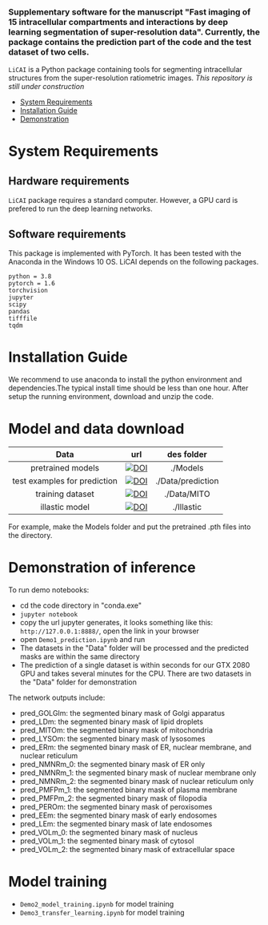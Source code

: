 ### Supplementary software for the manuscript "Fast imaging of 15 intracellular compartments and interactions by deep learning segmentation of super-resolution data". Currently, the package contains the prediction part of the code and the test dataset of two cells.

`LiCAI` is a Python package containing tools for segmenting intracellular structures from the super-resolution ratiometric images.
*This repository is still under construction*

- [System Requirements](#system-requirements)
- [Installation Guide](#installation-guide)
- [Demonstration](#license)

# System Requirements
## Hardware requirements
`LiCAI` package requires a standard computer. However, a GPU card is prefered to run the deep learning networks.

## Software requirements
This package is implemented with PyTorch. It has been tested with the Anaconda in the Windows 10 OS. LiCAI depends on the following packages.

```
python = 3.8
pytorch = 1.6
torchvision
jupyter
scipy
pandas
tifffile
tqdm
```

# Installation Guide

We recommend to use anaconda to install the python environment and dependencies.The typical install time should be less than one hour. After setup the running environment, download and unzip the code. 

# Model and data download

|Data   |url	|des folder |
|:----:|:----:|:----:| 
|pretrained models |[![DOI](https://zenodo.org/badge/DOI/10.5281/zenodo.7724778.svg)](https://doi.org/10.5281/zenodo.7724778)  |./Models   |
|test examples for prediction|[![DOI](https://zenodo.org/badge/DOI/10.5281/zenodo.7724778.svg)](https://doi.org/10.5281/zenodo.7724778)|./Data/prediction|
|training dataset|[![DOI](https://zenodo.org/badge/DOI/10.5281/zenodo.7724798.svg)](https://doi.org/10.5281/zenodo.7724798)|./Data/MITO|
|illastic model|[![DOI](https://zenodo.org/badge/DOI/10.5281/zenodo.7653696.svg)](https://doi.org/10.5281/zenodo.7653696)|./Illastic|

For example, make the Models folder and put the pretrained .pth files into the directory.

# Demonstration of inference

To run demo notebooks:
- cd the code directory in "conda.exe"
- `jupyter notebook`
- copy the url jupyter generates, it looks something like this: `http://127.0.0.1:8888/`, open the link in your browser
- open `Demo1_prediction.ipynb` and run
- The datasets in the "Data" folder will be processed and the predicted masks are within the same directory
- The prediction of a single dataset is within seconds for our GTX 2080 GPU and takes several minutes for the CPU. There are two datasets in the "Data" folder for demonstration

The network outputs include:
- pred_GOLGIm: the segmented binary mask of Golgi apparatus
- pred_LDm: the segmented binary mask of lipid droplets
- pred_MITOm: the segmented binary mask of mitochondria
- pred_LYSOm: the segmented binary mask of lysosomes
- pred_ERm: the segmented binary mask of ER, nuclear membrane, and nuclear reticulum
- pred_NMNRm_0: the segmented binary mask of ER only
- pred_NMNRm_1: the segmented binary mask of nuclear membrane only
- pred_NMNRm_2: the segmented binary mask of nuclear reticulum only
- pred_PMFPm_1: the segmented binary mask of plasma membrane
- pred_PMFPm_2: the segmented binary mask of filopodia
- pred_PEROm: the segmented binary mask of peroxisomes
- pred_EEm: the segmented binary mask of early endosomes
- pred_LEm: the segmented binary mask of late endosomes
- pred_VOLm_0: the segmented binary mask of nucleus
- pred_VOLm_1: the segmented binary mask of cytosol
- pred_VOLm_2: the segmented binary mask of extracellular space

# Model training
- `Demo2_model_training.ipynb` for model training
- `Demo3_transfer_learning.ipynb` for model training
